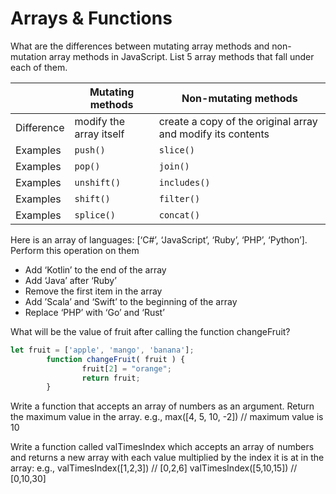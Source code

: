 # Arrays & Functions
What are the differences between mutating array methods and non-mutation array methods in JavaScript.
List 5 array methods that fall under each of them.


|| Mutating methods | Non-mutating methods |
|---|------------------|---------------|
|Difference| modify the array itself|  create a copy of the original array and modify its contents|
| Examples |  ```push()```|```slice()```|
| Examples |```pop()```|```join()```|
| Examples |```unshift()```|```includes()```|
| Examples |```shift()``` |```filter()```|
| Examples |```splice()```|```concat()```|


Here is an array of languages: [‘C#’, ‘JavaScript’, ‘Ruby’, ‘PHP’, ‘Python’].
Perform this operation on them 
* Add ‘Kotlin’ to the end of the array
* Add ‘Java’ after ‘Ruby’
* Remove the first item in the array
* Add ’Scala’ and ‘Swift’ to the beginning of the array
* Replace ‘PHP’ with ‘Go’ and ‘Rust’


What will be the value of fruit after calling the function changeFruit?
```js
let fruit = ['apple', 'mango', 'banana'];
		function changeFruit( fruit ) {
    			fruit[2] = "orange";
    			return fruit;
		}
```
Write a function that accepts an array of numbers as an argument. Return the maximum value in the array.
e.g., max([4, 5, 10, -2]) // maximum value is 10

Write a function called valTimesIndex which accepts an array of numbers and returns a new array with each value multiplied by the index it is at in the array:
e.g.,
 valTimesIndex([1,2,3]) // [0,2,6]
		valTimesIndex([5,10,15]) // [0,10,30]

